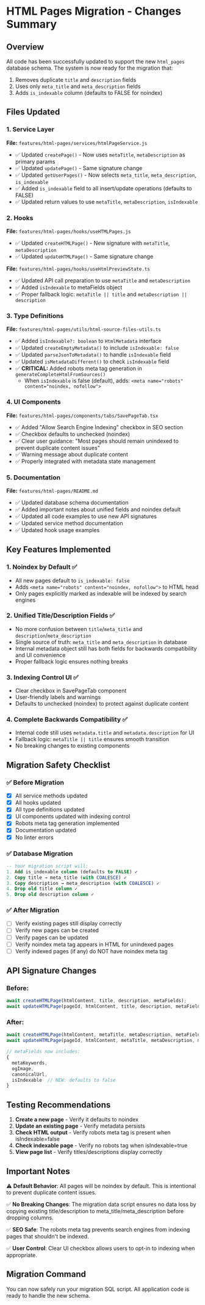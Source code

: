 # HTML Pages Migration - Changes Summary

## Overview
All code has been successfully updated to support the new `html_pages` database schema. The system is now ready for the migration that:
1. Removes duplicate `title` and `description` fields
2. Uses only `meta_title` and `meta_description` fields
3. Adds `is_indexable` column (defaults to FALSE for noindex)

## Files Updated

### 1. Service Layer
**File:** `features/html-pages/services/htmlPageService.js`
- ✅ Updated `createPage()` - Now uses `metaTitle`, `metaDescription` as primary params
- ✅ Updated `updatePage()` - Same signature change
- ✅ Updated `getUserPages()` - Now selects `meta_title`, `meta_description`, `is_indexable`
- ✅ Added `is_indexable` field to all insert/update operations (defaults to FALSE)
- ✅ Updated return values to use `metaTitle`, `metaDescription`, `isIndexable`

### 2. Hooks
**File:** `features/html-pages/hooks/useHTMLPages.js`
- ✅ Updated `createHTMLPage()` - New signature with `metaTitle`, `metaDescription`
- ✅ Updated `updateHTMLPage()` - Same signature change

**File:** `features/html-pages/hooks/useHtmlPreviewState.ts`
- ✅ Updated API call preparation to use `metaTitle` and `metaDescription`
- ✅ Added `isIndexable` to metaFields object
- ✅ Proper fallback logic: `metaTitle || title` and `metaDescription || description`

### 3. Type Definitions
**File:** `features/html-pages/utils/html-source-files-utils.ts`
- ✅ Added `isIndexable?: boolean` to `HtmlMetadata` interface
- ✅ Updated `createEmptyMetadata()` to include `isIndexable: false`
- ✅ Updated `parseJsonToMetadata()` to handle `isIndexable` field
- ✅ Updated `isMetadataDifferent()` to check `isIndexable` field
- ✅ **CRITICAL:** Added robots meta tag generation in `generateCompleteHtmlFromSources()`
  - When `isIndexable` is false (default), adds: `<meta name="robots" content="noindex, nofollow">`

### 4. UI Components
**File:** `features/html-pages/components/tabs/SavePageTab.tsx`
- ✅ Added "Allow Search Engine Indexing" checkbox in SEO section
- ✅ Checkbox defaults to unchecked (noindex)
- ✅ Clear user guidance: "Most pages should remain unindexed to prevent duplicate content issues"
- ✅ Warning message about duplicate content
- ✅ Properly integrated with metadata state management

### 5. Documentation
**File:** `features/html-pages/README.md`
- ✅ Updated database schema documentation
- ✅ Added important notes about unified fields and noindex default
- ✅ Updated all code examples to use new API signatures
- ✅ Updated service method documentation
- ✅ Updated hook usage examples

## Key Features Implemented

### 1. **Noindex by Default** ✅
- All new pages default to `is_indexable: false`
- Adds `<meta name="robots" content="noindex, nofollow">` to HTML head
- Only pages explicitly marked as indexable will be indexed by search engines

### 2. **Unified Title/Description Fields** ✅
- No more confusion between `title`/`meta_title` and `description`/`meta_description`
- Single source of truth: `meta_title` and `meta_description` in database
- Internal metadata object still has both fields for backwards compatibility and UI convenience
- Proper fallback logic ensures nothing breaks

### 3. **Indexing Control UI** ✅
- Clear checkbox in SavePageTab component
- User-friendly labels and warnings
- Defaults to unchecked (noindex) to protect against duplicate content

### 4. **Complete Backwards Compatibility** ✅
- Internal code still uses `metadata.title` and `metadata.description` for UI
- Fallback logic: `metaTitle || title` ensures smooth transition
- No breaking changes to existing components

## Migration Safety Checklist

### ✅ Before Migration
- [x] All service methods updated
- [x] All hooks updated
- [x] All type definitions updated
- [x] UI components updated with indexing control
- [x] Robots meta tag generation implemented
- [x] Documentation updated
- [x] No linter errors

### ✅ Database Migration
```sql
-- Your migration script will:
1. Add is_indexable column (defaults to FALSE) ✓
2. Copy title → meta_title (with COALESCE) ✓
3. Copy description → meta_description (with COALESCE) ✓
4. Drop old title column ✓
5. Drop old description column ✓
```

### ✅ After Migration
- [ ] Verify existing pages still display correctly
- [ ] Verify new pages can be created
- [ ] Verify pages can be updated
- [ ] Verify noindex meta tag appears in HTML for unindexed pages
- [ ] Verify indexed pages (if any) do NOT have noindex meta tag

## API Signature Changes

### Before:
```javascript
await createHTMLPage(htmlContent, title, description, metaFields);
await updateHTMLPage(pageId, htmlContent, title, description, metaFields);
```

### After:
```javascript
await createHTMLPage(htmlContent, metaTitle, metaDescription, metaFields);
await updateHTMLPage(pageId, htmlContent, metaTitle, metaDescription, metaFields);

// metaFields now includes:
{
  metaKeywords,
  ogImage,
  canonicalUrl,
  isIndexable  // NEW: defaults to false
}
```

## Testing Recommendations

1. **Create a new page** - Verify it defaults to noindex
2. **Update an existing page** - Verify metadata persists
3. **Check HTML output** - Verify robots meta tag is present when isIndexable=false
4. **Check indexable page** - Verify no robots tag when isIndexable=true
5. **View page list** - Verify titles/descriptions display correctly

## Important Notes

⚠️ **Default Behavior**: All pages will be noindex by default. This is intentional to prevent duplicate content issues.

✅ **No Breaking Changes**: The migration data script ensures no data loss by copying existing title/description to meta_title/meta_description before dropping columns.

✅ **SEO Safe**: The robots meta tag prevents search engines from indexing pages that shouldn't be indexed.

✅ **User Control**: Clear UI checkbox allows users to opt-in to indexing when appropriate.

## Migration Command

You can now safely run your migration SQL script. All application code is ready to handle the new schema.

